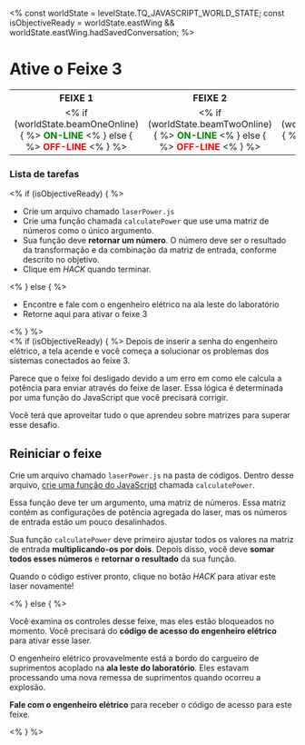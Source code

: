 <%
const worldState = levelState.TQ_JAVASCRIPT_WORLD_STATE;
const isObjectiveReady = worldState.eastWing &&
worldState.eastWing.hadSavedConversation;
%>

# Ative o Feixe 3

<style>
table.lasers {
  margin-top: 10px;
}
table.lasers th, table.lasers td {
  text-align: center !important;
}
table.lasers td span {
  font-weight: bold;
}
table.lasers td span.on {
  color: green;
}
table.lasers td span.off {
  color: red;
}
</style>
<table class="lasers">
  <tr>
    <th>FEIXE 1</th>
    <th>FEIXE 2</th>
    <th>FEIXE 3</th>
    <th>FEIXE 4</th>
  </tr>
  <tr>
    <td>
      <% if (worldState.beamOneOnline) { %>
        <span class="on">ON-LINE</span>
      <% } else { %>
        <span class="off">OFF-LINE</span>
      <% } %>
    </td>
    <td>
      <% if (worldState.beamTwoOnline) { %>
      <span class="on">ON-LINE</span>
      <% } else { %>
        <span class="off">OFF-LINE</span>
      <% } %>
    </td>
    <td>
      <% if (worldState.beamThreeOnline) { %>
      <span class="on">ON-LINE</span>
      <% } else { %>
        <span class="off">OFF-LINE</span>
      <% } %>
    </td>
    <td>
      <% if (worldState.beamFourOnline) { %>
      <span class="on">ON-LINE</span>
      <% } else { %>
        <span class="off">OFF-LINE</span>
      <% } %>
    </td>
  </tr>
</table>
<div class="aside">
<h3>Lista de tarefas</h3>
<% 
if (isObjectiveReady) {
%>
<ul>
  <li>Crie um arquivo chamado <code>laserPower.js</code></li>
  <li>Crie uma função chamada <code>calculatePower</code> que use uma matriz de números como o único argumento.</li>
  <li>Sua função deve <b>retornar um número</b>. O número deve ser o resultado da transformação e da combinação da matriz de entrada, conforme descrito no objetivo.</li>
  <li>Clique em <em>HACK</em> quando terminar.</li>
</ul>
<% } else { %>
<ul>
  <li>Encontre e fale com o engenheiro elétrico na ala leste do laboratório</li>
  <li>Retorne aqui para ativar o feixe 3</li>
</ul>
<% } %>
</div>
<% if (isObjectiveReady) { %>
Depois de inserir a senha do engenheiro elétrico, a tela acende e você começa a solucionar os problemas dos sistemas conectados ao feixe 3.

Parece que o feixe foi desligado devido a um erro em como ele calcula a potência para enviar através do feixe de laser. Essa lógica é determinada por uma função do JavaScript que você precisará corrigir.

Você terá que aproveitar tudo o que aprendeu sobre matrizes para superar esse desafio.

## Reiniciar o feixe

Crie um arquivo chamado `laserPower.js` na pasta de códigos. Dentro desse arquivo, [crie uma função do JavaScript](https://developer.mozilla.org/en-US/docs/Web/JavaScript/Guide/Functions) chamada `calculatePower`.

Essa função deve ter um argumento, uma matriz de números. Essa matriz contém as configurações de potência agregada do laser, mas os números de entrada estão um pouco desalinhados.

Sua função `calculatePower` deve primeiro ajustar todos os valores na matriz de entrada **multiplicando-os por dois**. Depois disso, você deve **somar todos esses números** e **retornar o resultado** da sua função.

Quando o código estiver pronto, clique no botão _HACK_ para ativar este laser novamente!

<% } else { %>

Você examina os controles desse feixe, mas eles estão bloqueados no momento. Você precisará do **código de acesso do engenheiro elétrico** para ativar esse laser.

O engenheiro elétrico provavelmente está a bordo do cargueiro de suprimentos acoplado na **ala leste do laboratório**. Eles estavam processando uma nova remessa de suprimentos quando ocorreu a explosão.

**Fale com o engenheiro elétrico** para receber o código de acesso para este feixe.

<% } %>